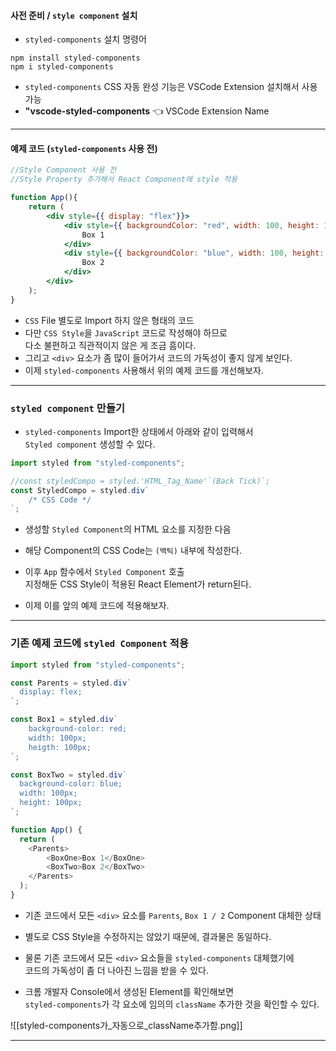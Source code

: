 
#### 사전 준비 / `style component` 설치

- `styled-components` 설치 명령어

``` shell
npm install styled-components
npm i styled-components
```

- `styled-components` CSS 자동 완성 기능은 VSCode Extension 설치해서 사용 가능
- **"vscode-styled-components** 👈 VSCode Extension Name
---
#### 예제 코드 (`styled-components` 사용 전)

``` jsx
//Style Component 사용 전
//Style Property 추가해서 React Component에 style 적용

function App(){
	return (
		<div style={{ display: "flex"}}>
			<div style={{ backgroundColor: "red", width: 100, height: 100}}>
				Box 1 
			</div>
			<div style={{ backgroundColor: "blue", width: 100, height: 100}}>
				Box 2
			</div>
		</div>
	);
}
```

- `CSS` File 별도로 Import 하지 않은 형태의 코드
- 다만 `CSS Style`을 `JavaScript` 코드로 작성해야 하므로 <br/>
	다소 불편하고 직관적이지 않은 게 조금 흠이다.
- 그리고 `<div>` 요소가 좀 많이 들어가서 코드의 가독성이 좋지 않게 보인다.
- 이제 `styled-components` 사용해서 위의 예제 코드를 개선해보자.

---
### `styled component` 만들기

- `styled-components` Import한 상태에서 아래와 같이 입력해서 <br/>
	`Styled component` 생성할 수 있다.

``` jsx
import styled from "styled-components";

//const styledCompo = styled.'HTML_Tag_Name'`(Back Tick)`;
const StyledCompo = styled.div`
	/* CSS Code */
`;
```

- 생성할 `Styled Component`의 HTML 요소를 지정한 다음
- 해당 Component의 CSS Code는 `(백틱)` 내부에 작성한다.
- 이후 `App` 함수에서 `Styled Component` 호출 <br/>
	지정해둔 CSS Style이 적용된 React Element가 return된다.

- 이제 이를 앞의 예제 코드에 적용해보자.
---
### 기존 예제 코드에  `styled Component` 적용

``` jsx
import styled from "styled-components";

const Parents = styled.div`
  display: flex;
`;

const Box1 = styled.div`
	background-color: red;
	width: 100px;
	heigth: 100px;
`;

const BoxTwo = styled.div`
  background-color: blue;
  width: 100px; 
  height: 100px;
`;

function App() {
  return (
    <Parents>
	    <BoxOne>Box 1</BoxOne>
	    <BoxTwo>Box 2</BoxTwo>
    </Parents>
  );
}
```

- 기존 코드에서 모든 `<div>` 요소를 `Parents`, `Box 1 / 2` Component 대체한 상태
- 별도로 CSS Style을 수정하지는 않았기 때문에, 결과물은 동일하다.
- 물론 기존 코드에서 모든 `<div>` 요소들을 `styled-components` 대체했기에 <br/>
	코드의 가독성이 좀 더 나아진 느낌을 받을 수 있다.

- 크롬 개발자 Console에서 생성된 Element를 확인해보면 <br/>
	`styled-components`가 각 요소에 임의의 `className` 추가한 것을 확인할 수 있다.
	
![[styled-components가_자동으로_className추가함.png]]

---





